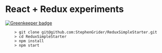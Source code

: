 # React + Redux experiments

[![Greenkeeper badge](https://badges.greenkeeper.io/albinotonnina/React-Redux-Experiments.svg)](https://greenkeeper.io/)


```
	> git clone git@github.com:StephenGrider/ReduxSimpleStarter.git
	> cd ReduxSimpleStarter
	> npm install
	> npm start
```


